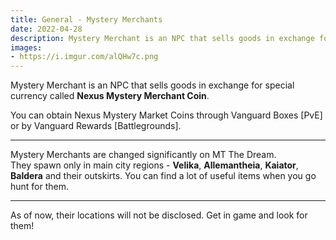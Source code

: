 ```yaml
---
title: General - Mystery Merchants
date: 2022-04-28    
description: Mystery Merchant is an NPC that sells goods in exchange for special currency called Mystery Merchant Coin.  
images:
- https://i.imgur.com/alQHw7c.png
---
```


Mystery Merchant is an NPC that sells goods in exchange for special currency called **Nexus Mystery Merchant Coin**.<br>

You can obtain Nexus Mystery Market Coins through Vanguard Boxes [PvE] or by Vanguard Rewards [Battlegrounds].
<hr/>

Mystery Merchants are changed significantly on MT The Dream.<br>They spawn only in main city regions - **Velika**, **Allemantheia**, **Kaiator**, **Baldera** and their outskirts.
You can find a lot of useful items when you go hunt for them.

<hr/>
As of now, their locations will not be disclosed. Get in game and look for them!
